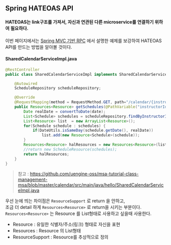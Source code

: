 Spring HATEOAS API
------
#### HATEOAS는 link구조를 가져서, 자신과 연관된 다른 microservice를 연결하기 위하여 필요하다.  
이번 페이지에서는 [Spring MVC 기반 RPC](https://github.com/TheOpenCloudEngine/uEngine-cloud/wiki/Spring-MVC-기반-RPC) 에서 설명한 예제를 보강하여 HATEOAS API를 만드는 방법을 알아볼 것이다.  

#### SharedCalendarServiceImpl.java
```java
@RestController
public class SharedCalendarServiceImpl implements SharedCalendarService {

    @Autowired
    ScheduleRepository scheduleRepository;

    @Override
    @RequestMapping(method = RequestMethod.GET, path="/calendar/{instructorId}/{date}")
    public Resources<Resource> getSchedules(@PathVariable("instructorId") Long instructorId, @PathVariable("date") String date) {
        Date realDate = convertToDate(date);
        List<Schedule> schedules = scheduleRepository.findByInstructorId(instructorId);
        List<Resource> list  = new ArrayList<Resource>();
        for(Schedule schedule : schedules) {
            if(DateUtils.isSameDay(schedule.getDate(), realDate))
                list.add(new Resource<Schedule>(schedule));
        }
        Resources<Resource> halResources = new Resources<Resource>(list);
        //return new ScheduleResource(schedules);
        return halResources;
    }
}
```
> 참고 : https://github.com/uengine-oss/msa-tutorial-class-management-msa/blob/master/calendar/src/main/java/hello/SharedCalendarServiceImpl.java

우선 눈에 띄는 차이점은 `ResourceSupport` 로 return 을 안하고,  
조금 더 detail 하게 `Resources<Resource>` 로 return을 시키는 부분이다.  
`Resources<Resource>` 는 Resource 를 List형태로 사용하고 싶을때 사용한다.  
* Resource : 유일한 식별자/주소(링크) 형태로 자신을 표현
* Resources : Resource 의 List형태
* ResourceSupport : Resource를 추상적으로 정의